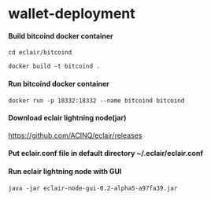 # wallet-deployment

#### Build bitcoind docker container

`cd eclair/bitcoind`

`docker build -t bitcoind . `

#### Run bitcoind docker container

`docker run -p 18332:18332 --name bitcoind bitcoind`

#### Download eclair lightning node(jar)

https://github.com/ACINQ/eclair/releases

#### Put eclair.conf file in default directory ~/.eclair/eclair.conf

#### Run eclair lightning node with GUI

`java -jar eclair-node-gui-0.2-alpha5-a97fa39.jar`
